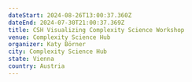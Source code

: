 ```yaml
---
dateStart: 2024-08-26T13:00:37.360Z
dateEnd: 2024-07-30T21:00:37.369Z
title: CSH Visualizing Complexity Science Workshop
venue: Complexity Science Hub
organizer: Katy Börner
city: Complexity Science Hub
state: Vienna
country: Austria
---
```

